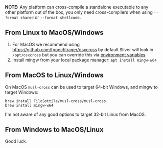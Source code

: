 __NOTE:__ Any platform can cross-compile a standalone executable to any other platform out of the box, you only need cross-compilers when using `--format shared` or `--format shellcode`.


## From Linux to MacOS/Windows

1. For MacOS we recommend using https://github.com/tpoechtrager/osxcross by default Sliver will look in `/opt/osxcross` but you can override this via [environment variables](https://github.com/BishopFox/sliver/wiki/Environment-Variables)
2. Install mingw from your local package manager: `apt install mingw-w64`


## From MacOS to Linux/Windows

On MacOS `musl-cross` can be used to target 64-bit Windows, and mingw to target Windows:

```
brew install FiloSottile/musl-cross/musl-cross
brew install mingw-w64
```

I'm not aware of any good options to target 32-bit Linux from MacOS.

## From Windows to MacOS/Linux

Good luck.